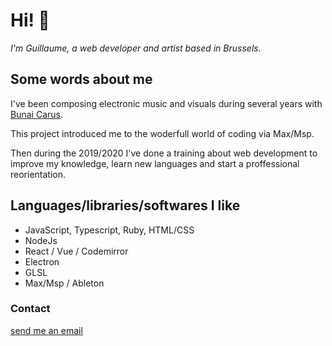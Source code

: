 # Hi! :musical_note:

*I'm Guillaume, a web developer and artist based in Brussels.*

## Some words about me 

I've been composing electronic music and visuals during several years with [Bunai Carus](https://bunaicarus.bandcamp.com/).

This project introduced me to the woderfull world of coding via Max/Msp. 

Then during the 2019/2020 I've done a training about web development to improve my knowledge, learn new languages and  start a proffessional reorientation.



## Languages/libraries/softwares I like

* JavaScript, Typescript, Ruby, HTML/CSS
* NodeJs
* React / Vue / Codemirror
* Electron
* GLSL
* Max/Msp / Ableton

### Contact 

[send me an email](quet.guillaume.leo@gmail.com) 
